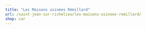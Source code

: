 ```yaml
---
title: "Les Maisons usinées Rémillard"
url: /saint-jean-sur-richelieu/les-maisons-usinees-remillard/
shop: car
---
```

